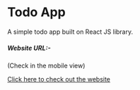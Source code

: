 # Todo App

A simple todo app built on React JS library.



##### Website URL:- 

 (Check in the mobile view)

[Click here to check out the website](https://todo--application.herokuapp.com/)